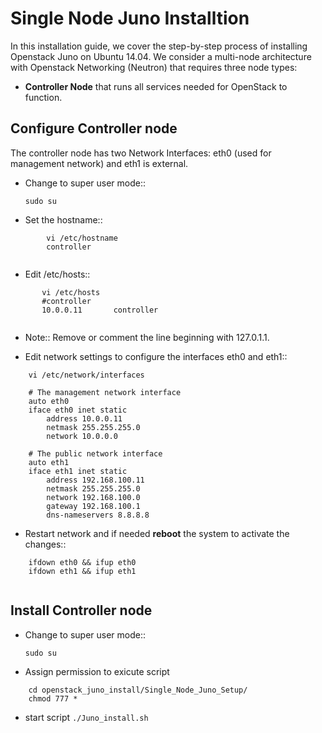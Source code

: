 Single Node Juno Installtion
==========================================

In this installation guide, we cover the step-by-step process of installing Openstack Juno on Ubuntu 14.04.  We consider a multi-node architecture with Openstack Networking (Neutron) that requires three node types: 

+ **Controller Node** that runs all services needed for OpenStack to function.

Configure Controller node
-------------------------

The controller node has two Network Interfaces: eth0 (used for management network) and eth1 is external.

* Change to super user mode::

    ` sudo su `
    

* Set the hostname::

    
``` 
        vi /etc/hostname 
        controller
        
```
      
    


* Edit /etc/hosts::

   
```  
       vi /etc/hosts
       #controller
       10.0.0.11       controller   
       
```
   
    
* Note:: Remove or comment the line beginning with 127.0.1.1.

* Edit network settings to configure the interfaces eth0 and eth1::

``` 
    vi /etc/network/interfaces
      
    # The management network interface
    auto eth0
    iface eth0 inet static
        address 10.0.0.11
        netmask 255.255.255.0
        network 10.0.0.0

    # The public network interface
    auto eth1
    iface eth1 inet static
        address 192.168.100.11
        netmask 255.255.255.0
        network 192.168.100.0
        gateway 192.168.100.1
        dns-nameservers 8.8.8.8 

```
     

* Restart network and if needed **reboot** the system to activate the changes::

```   
    ifdown eth0 && ifup eth0
    ifdown eth1 && ifup eth1
    
```
    

Install Controller node
-------------------------  
* Change to super user mode::

    ` sudo su `

*  Assign permission to exicute script

```
    cd openstack_juno_install/Single_Node_Juno_Setup/
    chmod 777 *
```

* start script   ` ./Juno_install.sh `
